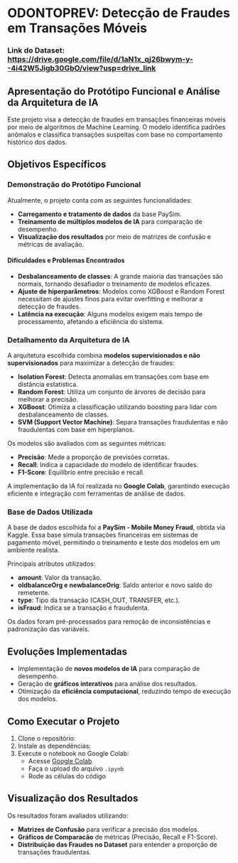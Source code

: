 # ODONTOPREV: Detecção de Fraudes em Transações Móveis

### Link do Dataset: https://drive.google.com/file/d/1aN1x_qj26bwym-y--4i42W5Jigb30GbO/view?usp=drive_link

## Apresentação do Protótipo Funcional e Análise da Arquitetura de IA

Este projeto visa a detecção de fraudes em transações financeiras móveis por meio de algoritmos de Machine Learning. O modelo identifica padrões anômalos e classifica transações suspeitas com base no comportamento histórico dos dados.

## Objetivos Específicos

### Demonstração do Protótipo Funcional

Atualmente, o projeto conta com as seguintes funcionalidades:

- **Carregamento e tratamento de dados** da base PaySim.
- **Treinamento de múltiplos modelos de IA** para comparação de desempenho.
- **Visualização dos resultados** por meio de matrizes de confusão e métricas de avaliação.

####  Dificuldades e Problemas Encontrados

- **Desbalanceamento de classes**: A grande maioria das transações são normais, tornando desafiador o treinamento de modelos eficazes.
- **Ajuste de hiperparâmetros**: Modelos como XGBoost e Random Forest necessitam de ajustes finos para evitar overfitting e melhorar a detecção de fraudes.
- **Latência na execução**: Alguns modelos exigem mais tempo de processamento, afetando a eficiência do sistema.

### Detalhamento da Arquitetura de IA

A arquitetura escolhida combina **modelos supervisionados e não supervisionados** para maximizar a detecção de fraudes:

- **Isolation Forest**: Detecta anomalias em transações com base em distância estatística.
- **Random Forest**: Utiliza um conjunto de árvores de decisão para melhorar a precisão.
- **XGBoost**: Otimiza a classificação utilizando boosting para lidar com desbalanceamento de classes.
- **SVM (Support Vector Machine)**: Separa transações fraudulentas e não fraudulentas com base em hiperplanos.

Os modelos são avaliados com as seguintes métricas:

- **Precisão**: Mede a proporção de previsões corretas.
- **Recall**: Indica a capacidade do modelo de identificar fraudes.
- **F1-Score**: Equilíbrio entre precisão e recall.

A implementação da IA foi realizada no **Google Colab**, garantindo execução eficiente e integração com ferramentas de análise de dados.

### Base de Dados Utilizada

A base de dados escolhida foi a **PaySim - Mobile Money Fraud**, obtida via Kaggle. Essa base simula transações financeiras em sistemas de pagamento móvel, permitindo o treinamento e teste dos modelos em um ambiente realista.

Principais atributos utilizados:

- **amount**: Valor da transação.
- **oldbalanceOrg e newbalanceOrig**: Saldo anterior e novo saldo do remetente.
- **type**: Tipo da transação (CASH\_OUT, TRANSFER, etc.).
- **isFraud**: Indica se a transação é fraudulenta.

Os dados foram pré-processados para remoção de inconsistências e padronização das variáveis.

## Evoluções Implementadas

- Implementação de **novos modelos de IA** para comparação de desempenho.
- Geração de **gráficos interativos** para análise dos resultados.
- Otimização da **eficiência computacional**, reduzindo tempo de execução dos modelos.

## Como Executar o Projeto

1. Clone o repositório:
2. Instale as dependências:
3. Execute o notebook no Google Colab:
   - Acesse [Google Colab](https://colab.research.google.com/)
   - Faça o upload do arquivo `.ipynb`
   - Rode as células do código

## Visualização dos Resultados

Os resultados foram avaliados utilizando:

- **Matrizes de Confusão** para verificar a precisão dos modelos.
- **Gráficos de Comparacão** de métricas (Precisão, Recall e F1-Score).
- **Distribuição das Fraudes no Dataset** para entender a proporção de transações fraudulentas.

